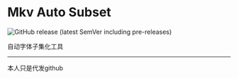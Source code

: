 # Mkv Auto Subset
![GitHub release (latest SemVer including pre-releases)](https://img.shields.io/github/v/release/KurenaiRyu/MkvAutoSubset?include_prereleases)  
  
自动字体子集化工具  

---
本人只是代发github
